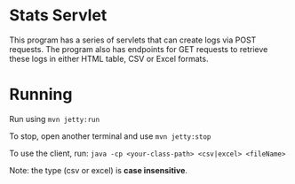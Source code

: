 # Stats Servlet

This program has a series of servlets that can create logs via POST requests. The program also has endpoints for GET requests to retrieve these logs in either HTML table, CSV or Excel formats.

# Running
Run using `mvn jetty:run`

To stop, open another terminal and use `mvn jetty:stop`

To use the client, run: `java -cp <your-class-path> <csv|excel> <fileName>`

Note: the type (csv or excel) is **case insensitive**.
